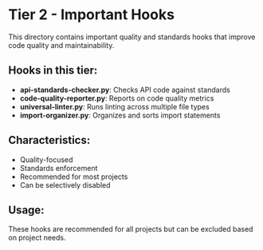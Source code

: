 # Tier 2 - Important Hooks

This directory contains important quality and standards hooks that improve code quality and maintainability.

## Hooks in this tier:

- **api-standards-checker.py**: Checks API code against standards
- **code-quality-reporter.py**: Reports on code quality metrics
- **universal-linter.py**: Runs linting across multiple file types
- **import-organizer.py**: Organizes and sorts import statements

## Characteristics:

- Quality-focused
- Standards enforcement
- Recommended for most projects
- Can be selectively disabled

## Usage:

These hooks are recommended for all projects but can be excluded based on project needs.
